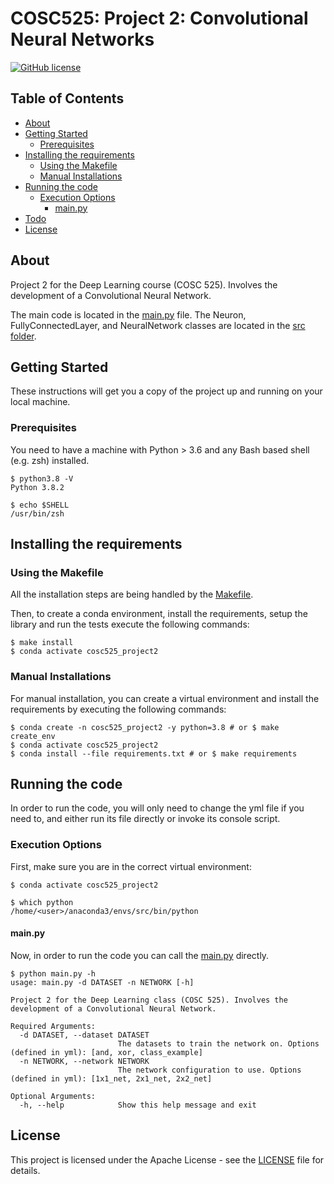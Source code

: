 # COSC525: Project 2: Convolutional Neural Networks

[![GitHub license](https://img.shields.io/badge/license-Apache-blue.svg)](
https://github.com/drkostas/COSC525-Project2/blob/master/LICENSE)

## Table of Contents

+ [About](#about)
+ [Getting Started](#getting_started)
    + [Prerequisites](#prerequisites)
+ [Installing the requirements](#installing)
  + [Using the Makefile](#installing_makefile)
  + [Manual Installations](#installing_manually)
+ [Running the code](#run_locally)
    + [Execution Options](#execution_options)
        + [main.py](#src_main)
+ [Todo](#todo)
+ [License](#license)

## About <a name = "about"></a>

Project 2 for the Deep Learning course (COSC 525). Involves the development of a 
Convolutional Neural Network.

The main code is located in the [main.py](main.py) file. The Neuron, FullyConnectedLayer, 
and NeuralNetwork classes are located in the [src folder](src).

## Getting Started <a name = "getting_started"></a>

These instructions will get you a copy of the project up and running on your local machine.

### Prerequisites <a name = "prerequisites"></a>

You need to have a machine with Python > 3.6 and any Bash based shell (e.g. zsh) installed.

```ShellSession
$ python3.8 -V
Python 3.8.2

$ echo $SHELL
/usr/bin/zsh
```

## Installing the requirements <a name = "installing"></a>

### Using the Makefile <a name = "installing_makefile"></a>
All the installation steps are being handled by the [Makefile](Makefile).

Then, to create a conda environment, install the requirements, setup the library and run the tests
execute the following commands:

```ShellSession
$ make install
$ conda activate cosc525_project2
```

### Manual Installations <a name = "installing_manually"></a>

For manual installation, you can create a virtual environment 
and install the requirements by executing the following commands:

```ShellSession
$ conda create -n cosc525_project2 -y python=3.8 # or $ make create_env
$ conda activate cosc525_project2
$ conda install --file requirements.txt # or $ make requirements
```

## Running the code <a name = "run_locally"></a>

In order to run the code, you will only need to change the yml file if you need to, and either run its
file directly or invoke its console script.

### Execution Options <a name = "execution_options"></a>

First, make sure you are in the correct virtual environment:

```ShellSession
$ conda activate cosc525_project2

$ which python
/home/<user>/anaconda3/envs/src/bin/python
```

#### main.py <a name = "src_main"></a>

Now, in order to run the code you can call the [main.py](main.py)
directly.

```ShellSession
$ python main.py -h
usage: main.py -d DATASET -n NETWORK [-h]

Project 2 for the Deep Learning class (COSC 525). Involves the development of a Convolutional Neural Network.

Required Arguments:
  -d DATASET, --dataset DATASET
                        The datasets to train the network on. Options (defined in yml): [and, xor, class_example]
  -n NETWORK, --network NETWORK
                        The network configuration to use. Options (defined in yml): [1x1_net, 2x1_net, 2x2_net]

Optional Arguments:
  -h, --help            Show this help message and exit
```

## License <a name = "license"></a>

This project is licensed under the Apache License - see the [LICENSE](LICENSE) file for details.
